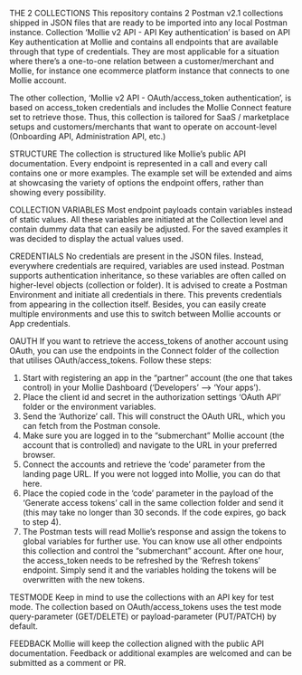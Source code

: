 THE 2 COLLECTIONS
This repository contains 2 Postman v2.1 collections shipped in JSON files that are ready to be imported into any local Postman instance. Collection ‘Mollie v2 API - API Key authentication’ is based on API Key authentication at Mollie and contains all endpoints that are available through that type of credentials. They are most applicable for a situation where there’s a one-to-one relation between a customer/merchant and Mollie, for instance one ecommerce platform instance that connects to one Mollie account. 

The other collection, ‘Mollie v2 API - OAuth/access_token authentication’, is based on access_token credentials and includes the Mollie Connect feature set to retrieve those. Thus, this collection is tailored for SaaS / marketplace setups and customers/merchants that want to operate on account-level (Onboarding API, Administration API, etc.)

STRUCTURE
The collection is structured like Mollie’s public API documentation. Every endpoint is represented in a call and every call contains one or more examples. The example set will be extended and aims at showcasing the variety of options the endpoint offers, rather than showing every possibility.

COLLECTION VARIABLES
Most endpoint payloads contain variables instead of static values. All these variables are initiated at the Collection level and contain dummy data that can easily be adjusted. For the saved examples it was decided to display the actual values used.

CREDENTIALS
No credentials are present in the JSON files. Instead, everywhere credentials are required, variables are used instead. Postman supports authentication inheritance, so these variables are often called on higher-level objects (collection or folder). It is advised to create a Postman Environment and initiate all credentials in there. This prevents credentials from appearing in the collection itself. Besides, you can easily create multiple environments and use this to switch between Mollie accounts or App credentials.

OAUTH
If you want to retrieve the access_tokens of another account using OAuth, you can use the endpoints in the Connect folder of the collection that utilises OAuth/access_tokens. Follow these steps:
1. Start with registering an app in the “partner” account (the one that takes control) in your Mollie Dashboard (‘Developers’ --> ‘Your apps’). 
2. Place the client id and secret in the authorization settings ‘OAuth API’ folder or the environment variables.
3. Send the ‘Authorize’ call. This will construct the OAuth URL, which you can fetch from the Postman console.
4. Make sure you are logged in to the “submerchant” Mollie account (the account that is controlled) and navigate to the URL in your preferred browser.
5. Connect the accounts and retrieve the ‘code’ parameter from the landing page URL. If you were not logged into Mollie, you can do that here.
6. Place the copied code in the ‘code’ parameter in the payload of the ‘Generate access tokens’ call in the same collection folder and send it (this may take no longer than 30 seconds. If the code expires, go back to step 4).
7. The Postman tests will read Mollie’s response and assign the tokens to global variables for further use. You can know use all other endpoints this collection and control the “submerchant” account.
After one hour, the access_token needs to be refreshed by the ‘Refresh tokens’ endpoint. Simply send it and the variables holding the tokens will be overwritten with the new tokens.

TESTMODE
Keep in mind to use the collections with an API key for test mode. The collection based on OAuth/access_tokens uses the test mode query-parameter (GET/DELETE) or payload-parameter (PUT/PATCH) by default.

FEEDBACK
Mollie will keep the collection aligned with the public API documentation. Feedback or additional examples are welcomed and can be submitted as a comment or PR.
